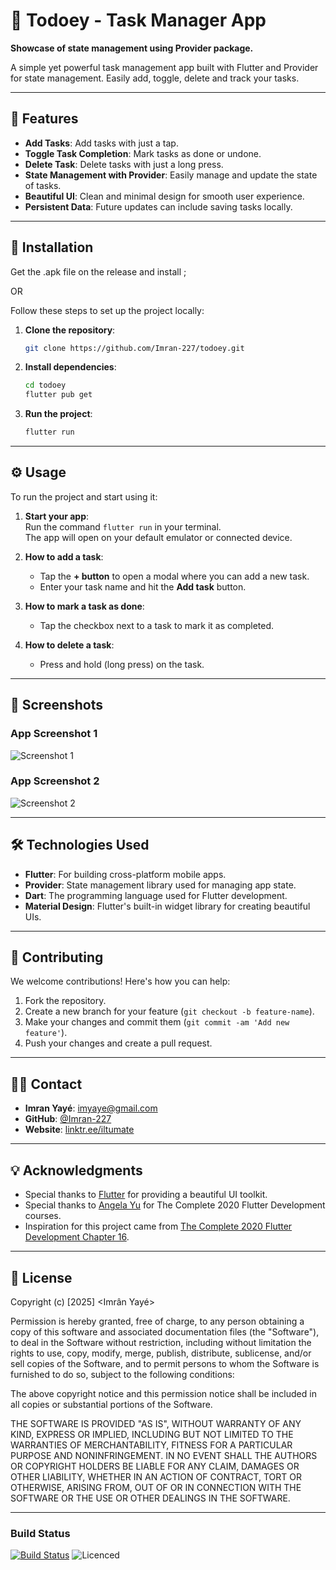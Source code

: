 # 🚀 **Todoey - Task Manager App**

**Showcase of state management using Provider package.**

A simple yet powerful task management app built with Flutter and Provider for state management. Easily add, toggle, delete and track your tasks.

---

## 🔧 **Features**

- **Add Tasks**: Add tasks with just a tap.
- **Toggle Task Completion**: Mark tasks as done or undone.
- **Delete Task**: Delete tasks with just a long press.
- **State Management with Provider**: Easily manage and update the state of tasks.
- **Beautiful UI**: Clean and minimal design for smooth user experience.
- **Persistent Data**: Future updates can include saving tasks locally.

---

## 📂 **Installation**

Get the .apk file on the release and install ;

OR

Follow these steps to set up the project locally:

1. **Clone the repository**:
    ```bash
    git clone https://github.com/Imran-227/todoey.git
    ```

2. **Install dependencies**:
    ```bash
    cd todoey
    flutter pub get
    ```

3. **Run the project**:
    ```bash
    flutter run
    ```

---

## ⚙️ **Usage**

To run the project and start using it:

1. **Start your app**:  
   Run the command `flutter run` in your terminal.  
   The app will open on your default emulator or connected device.

2. **How to add a task**:
    - Tap the **+ button** to open a modal where you can add a new task.
    - Enter your task name and hit the **Add task** button.

3. **How to mark a task as done**:
    - Tap the checkbox next to a task to mark it as completed.
   
4. **How to delete a task**:
    - Press and hold (long press) on the task.

---

## 📸 **Screenshots**

### App Screenshot 1
![Screenshot 1](assets/img1.jpg)

### App Screenshot 2
![Screenshot 2](assets/img2.jpg)

---

## 🛠️ **Technologies Used**

- **Flutter**: For building cross-platform mobile apps.
- **Provider**: State management library used for managing app state.
- **Dart**: The programming language used for Flutter development.
- **Material Design**: Flutter's built-in widget library for creating beautiful UIs.

---

## 🔑 **Contributing**

We welcome contributions! Here's how you can help:

1. Fork the repository.
2. Create a new branch for your feature (`git checkout -b feature-name`).
3. Make your changes and commit them (`git commit -am 'Add new feature'`).
4. Push your changes and create a pull request.

---

## 👨‍💻 **Contact**

- **Imran Yayé**: [imyaye@gmail.com](mailto:imyaye@gmail.com)
- **GitHub**: [@Imran-227](https://github.com/Imran-227)
- **Website**: [linktr.ee/iltumate](https://linktr.ee/iltumate)

---

## 💡 **Acknowledgments**

- Special thanks to [Flutter](https://flutter.dev) for providing a beautiful UI toolkit.
- Special thanks to [Angela Yu](https://github.com/angelabauer) for The Complete 2020 Flutter Development courses.
- Inspiration for this project came from [The Complete 2020 Flutter Development Chapter 16](https://github.com/londonappbrewery/Flutter-Course-Resources).

---

## 📜 **License**

Copyright (c) [2025] <Imrân Yayé>

Permission is hereby granted, free of charge, to any person obtaining a copy
of this software and associated documentation files (the "Software"), to deal
in the Software without restriction, including without limitation the rights
to use, copy, modify, merge, publish, distribute, sublicense, and/or sell
copies of the Software, and to permit persons to whom the Software is
furnished to do so, subject to the following conditions:

The above copyright notice and this permission notice shall be included in all
copies or substantial portions of the Software.

THE SOFTWARE IS PROVIDED "AS IS", WITHOUT WARRANTY OF ANY KIND, EXPRESS OR
IMPLIED, INCLUDING BUT NOT LIMITED TO THE WARRANTIES OF MERCHANTABILITY,
FITNESS FOR A PARTICULAR PURPOSE AND NONINFRINGEMENT. IN NO EVENT SHALL THE
AUTHORS OR COPYRIGHT HOLDERS BE LIABLE FOR ANY CLAIM, DAMAGES OR OTHER
LIABILITY, WHETHER IN AN ACTION OF CONTRACT, TORT OR OTHERWISE, ARISING FROM,
OUT OF OR IN CONNECTION WITH THE SOFTWARE OR THE USE OR OTHER DEALINGS IN THE
SOFTWARE.

---

### **Build Status**
[![Build Status](https://img.shields.io/badge/status-complete-brightgreen)](https://github.com/Imran-227/todoey) ![Licenced](https://img.shields.io/badge/license-MIT-blue)


